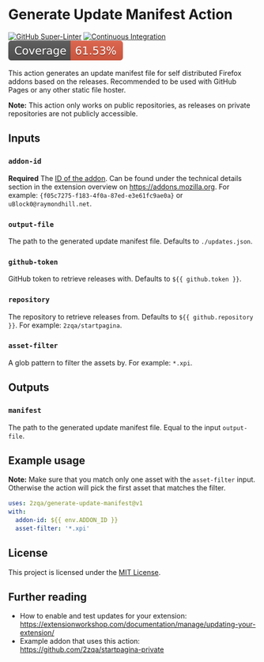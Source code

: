 # Generate Update Manifest Action

[![GitHub Super-Linter](https://github.com/2zqa/generate-update-manifest/actions/workflows/linter.yml/badge.svg)](https://github.com/super-linter/super-linter)
[![Continuous Integration](https://github.com/2zqa/generate-update-manifest/actions/workflows/ci.yml/badge.svg)](https://github.com/2zqa/generate-update-manifest/actions/workflows/ci.yml)
![Code Coverage](./badges/coverage.svg)

This action generates an update manifest file for self distributed Firefox
addons based on the releases. Recommended to be used with GitHub Pages or any
other static file hoster.

**Note:** This action only works on public repositories, as releases on private
repositories are not publicly accessible.

## Inputs

### `addon-id`

**Required** The
[ID of the addon](https://extensionworkshop.com/documentation/develop/extensions-and-the-add-on-id/).
Can be found under the technical details section in the extension overview on
https://addons.mozilla.org. For example:
`{f05c7275-f183-4f0a-87ed-e3e61fc9ae0a}` or `uBlock0@raymondhill.net`.

### `output-file`

The path to the generated update manifest file. Defaults to `./updates.json`.

### `github-token`

GitHub token to retrieve releases with. Defaults to `${{ github.token }}`.

### `repository`

The repository to retrieve releases from. Defaults to
`${{ github.repository }}`. For example: `2zqa/startpagina`.

### `asset-filter`

A glob pattern to filter the assets by. For example: `*.xpi`.

## Outputs

### `manifest`

The path to the generated update manifest file. Equal to the input
`output-file`.

## Example usage

**Note:** Make sure that you match only one asset with the `asset-filter` input.
Otherwise the action will pick the first asset that matches the filter.

```yaml
uses: 2zqa/generate-update-manifest@v1
with:
  addon-id: ${{ env.ADDON_ID }}
  asset-filter: '*.xpi'
```

## License

This project is licensed under the [MIT License](LICENSE).

## Further reading

- How to enable and test updates for your extension:
  https://extensionworkshop.com/documentation/manage/updating-your-extension/
- Example addon that uses this action:
  https://github.com/2zqa/startpagina-private
